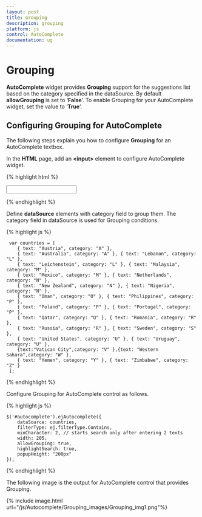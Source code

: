 ```yaml
---
layout: post
title: Grouping
description: grouping
platform: js
control: AutoComplete
documentation: ug
---
```


# Grouping

**AutoComplete** widget provides **Grouping** support for the suggestions list based on the category specified in the dataSource. By default **allowGrouping** is set to ‘**False**’. To enable Grouping for your AutoComplete widget, set the value to ‘**True**’.

## Configuring Grouping for AutoComplete

The following steps explain you how to configure **Grouping** for an AutoComplete textbox.

 In the **HTML** page, add an **&lt;input&gt;** element to configure AutoComplete widget.

{% highlight html %}

<input type="text" id="autocomplete" />


{% endhighlight %}


 Define **dataSource** elements with category field to group them. The category field in dataSource is used for Grouping conditions.

{% highlight js %}

     var countries = [
        { text: "Austria", category: "A" },
        { text: "Australia", category: "A" }, { text: "Lebanon", category: "L" },
        { text: "Leichenstein", category: "L" }, { text: "Malaysia", category: "M" },
        { text: "Mexico", category: "M" }, { text: "Netherlands", category: "N" },
        { text: "New Zealand", category: "N" }, { text: "Nigeria", category: "N" },
        { text: "Oman", category: "O" }, { text: "Philippines", category: "P" },
        { text: "Poland", category: "P" }, { text: "Portugal", category: "P" },
        { text: "Qatar", category: "Q" }, { text: "Romania", category: "R" },
        { text: "Russia", category: "R" }, { text: "Sweden", category: "S" },
        { text: "United States", category: "U" }, { text: "Uruguay", category: "U" },
        {text:"Vatican City",category: "V" },{text: "Western Sahara",category: "W" },
        { text: "Yemen", category: "Y" }, { text: "Zimbabwe", category: "Z" }
     ];


{% endhighlight %}

 Configure Grouping for AutoComplete control as follows.

{% highlight js %}

    $('#autocomplete').ejAutocomplete({
        dataSource: countries,
        filterType: ej.filterType.Contains,
        minCharacter: 2, // starts search only after entering 2 texts
        width: 205,
        allowGrouping: true,
        highlightSearch: true,
        popupHeight: "200px"
    });

{% endhighlight %}


The following image is the output for AutoComplete control that provides Grouping.

{% include image.html url="/js/Autocomplete/Grouping_images/Grouping_img1.png"%}

